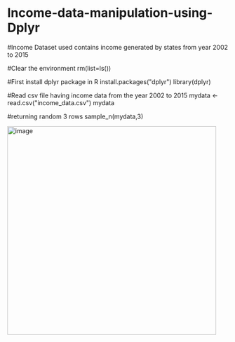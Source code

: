 # Income-data-manipulation-using-Dplyr

#Income Dataset used contains income generated by states from year 2002 to 2015


#Clear the environment
rm(list=ls())

#First install dplyr package in R
install.packages("dplyr")
library(dplyr)

#Read csv file having income data from the year 2002 to 2015
mydata <- read.csv("income_data.csv")
mydata

#returning random 3 rows
sample_n(mydata,3)




<img width="476" alt="image" src="https://user-images.githubusercontent.com/114110996/218856299-6f36fb20-5724-46f1-85fa-955d77138d28.png">



